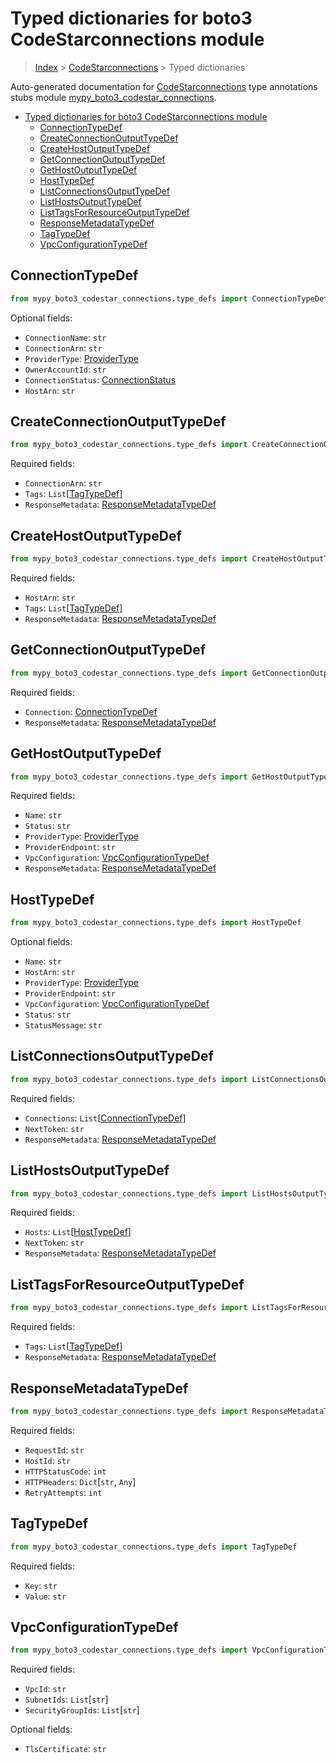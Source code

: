 # Typed dictionaries for boto3 CodeStarconnections module

> [Index](..) > [CodeStarconnections](.) > Typed dictionaries

Auto-generated documentation for
[CodeStarconnections](https://boto3.amazonaws.com/v1/documentation/api/latest/reference/services/codestar-connections.html#CodeStarconnections)
type annotations stubs module
[mypy_boto3_codestar_connections](https://pypi.org/project/mypy-boto3-codestar-connections/).

- [Typed dictionaries for boto3 CodeStarconnections module](#typed-dictionaries-for-boto3-codestarconnections-module)
  - [ConnectionTypeDef](#connectiontypedef)
  - [CreateConnectionOutputTypeDef](#createconnectionoutputtypedef)
  - [CreateHostOutputTypeDef](#createhostoutputtypedef)
  - [GetConnectionOutputTypeDef](#getconnectionoutputtypedef)
  - [GetHostOutputTypeDef](#gethostoutputtypedef)
  - [HostTypeDef](#hosttypedef)
  - [ListConnectionsOutputTypeDef](#listconnectionsoutputtypedef)
  - [ListHostsOutputTypeDef](#listhostsoutputtypedef)
  - [ListTagsForResourceOutputTypeDef](#listtagsforresourceoutputtypedef)
  - [ResponseMetadataTypeDef](#responsemetadatatypedef)
  - [TagTypeDef](#tagtypedef)
  - [VpcConfigurationTypeDef](#vpcconfigurationtypedef)

## ConnectionTypeDef

```python
from mypy_boto3_codestar_connections.type_defs import ConnectionTypeDef
```

Optional fields:

- `ConnectionName`: `str`
- `ConnectionArn`: `str`
- `ProviderType`: [ProviderType](./literals.md#providertype)
- `OwnerAccountId`: `str`
- `ConnectionStatus`: [ConnectionStatus](./literals.md#connectionstatus)
- `HostArn`: `str`

## CreateConnectionOutputTypeDef

```python
from mypy_boto3_codestar_connections.type_defs import CreateConnectionOutputTypeDef
```

Required fields:

- `ConnectionArn`: `str`
- `Tags`: `List`\[[TagTypeDef](./type_defs.md#tagtypedef)\]
- `ResponseMetadata`:
  [ResponseMetadataTypeDef](./type_defs.md#responsemetadatatypedef)

## CreateHostOutputTypeDef

```python
from mypy_boto3_codestar_connections.type_defs import CreateHostOutputTypeDef
```

Required fields:

- `HostArn`: `str`
- `Tags`: `List`\[[TagTypeDef](./type_defs.md#tagtypedef)\]
- `ResponseMetadata`:
  [ResponseMetadataTypeDef](./type_defs.md#responsemetadatatypedef)

## GetConnectionOutputTypeDef

```python
from mypy_boto3_codestar_connections.type_defs import GetConnectionOutputTypeDef
```

Required fields:

- `Connection`: [ConnectionTypeDef](./type_defs.md#connectiontypedef)
- `ResponseMetadata`:
  [ResponseMetadataTypeDef](./type_defs.md#responsemetadatatypedef)

## GetHostOutputTypeDef

```python
from mypy_boto3_codestar_connections.type_defs import GetHostOutputTypeDef
```

Required fields:

- `Name`: `str`
- `Status`: `str`
- `ProviderType`: [ProviderType](./literals.md#providertype)
- `ProviderEndpoint`: `str`
- `VpcConfiguration`:
  [VpcConfigurationTypeDef](./type_defs.md#vpcconfigurationtypedef)
- `ResponseMetadata`:
  [ResponseMetadataTypeDef](./type_defs.md#responsemetadatatypedef)

## HostTypeDef

```python
from mypy_boto3_codestar_connections.type_defs import HostTypeDef
```

Optional fields:

- `Name`: `str`
- `HostArn`: `str`
- `ProviderType`: [ProviderType](./literals.md#providertype)
- `ProviderEndpoint`: `str`
- `VpcConfiguration`:
  [VpcConfigurationTypeDef](./type_defs.md#vpcconfigurationtypedef)
- `Status`: `str`
- `StatusMessage`: `str`

## ListConnectionsOutputTypeDef

```python
from mypy_boto3_codestar_connections.type_defs import ListConnectionsOutputTypeDef
```

Required fields:

- `Connections`: `List`\[[ConnectionTypeDef](./type_defs.md#connectiontypedef)\]
- `NextToken`: `str`
- `ResponseMetadata`:
  [ResponseMetadataTypeDef](./type_defs.md#responsemetadatatypedef)

## ListHostsOutputTypeDef

```python
from mypy_boto3_codestar_connections.type_defs import ListHostsOutputTypeDef
```

Required fields:

- `Hosts`: `List`\[[HostTypeDef](./type_defs.md#hosttypedef)\]
- `NextToken`: `str`
- `ResponseMetadata`:
  [ResponseMetadataTypeDef](./type_defs.md#responsemetadatatypedef)

## ListTagsForResourceOutputTypeDef

```python
from mypy_boto3_codestar_connections.type_defs import ListTagsForResourceOutputTypeDef
```

Required fields:

- `Tags`: `List`\[[TagTypeDef](./type_defs.md#tagtypedef)\]
- `ResponseMetadata`:
  [ResponseMetadataTypeDef](./type_defs.md#responsemetadatatypedef)

## ResponseMetadataTypeDef

```python
from mypy_boto3_codestar_connections.type_defs import ResponseMetadataTypeDef
```

Required fields:

- `RequestId`: `str`
- `HostId`: `str`
- `HTTPStatusCode`: `int`
- `HTTPHeaders`: `Dict`\[`str`, `Any`\]
- `RetryAttempts`: `int`

## TagTypeDef

```python
from mypy_boto3_codestar_connections.type_defs import TagTypeDef
```

Required fields:

- `Key`: `str`
- `Value`: `str`

## VpcConfigurationTypeDef

```python
from mypy_boto3_codestar_connections.type_defs import VpcConfigurationTypeDef
```

Required fields:

- `VpcId`: `str`
- `SubnetIds`: `List`\[`str`\]
- `SecurityGroupIds`: `List`\[`str`\]

Optional fields:

- `TlsCertificate`: `str`
